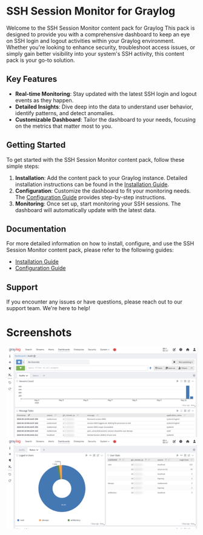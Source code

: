 # SSH Session Monitor for Graylog

Welcome to the SSH Session Monitor content pack for Graylog This pack is designed to provide you with a comprehensive dashboard to keep an eye on SSH login and logout activities within your Graylog environment. Whether you're looking to enhance security, troubleshoot access issues, or simply gain better visibility into your system's SSH activity, this content pack is your go-to solution.

## Key Features

- **Real-time Monitoring**: Stay updated with the latest SSH login and logout events as they happen.
- **Detailed Insights**: Dive deep into the data to understand user behavior, identify patterns, and detect anomalies.
- **Customizable Dashboard**: Tailor the dashboard to your needs, focusing on the metrics that matter most to you.

## Getting Started

To get started with the SSH Session Monitor content pack, follow these simple steps:

1. **Installation**: Add the content pack to your Graylog instance. Detailed installation instructions can be found in the [Installation Guide](#).
2. **Configuration**: Customize the dashboard to fit your monitoring needs. The [Configuration Guide](#) provides step-by-step instructions.
3. **Monitoring**: Once set up, start monitoring your SSH sessions. The dashboard will automatically update with the latest data.

## Documentation

For more detailed information on how to install, configure, and use the SSH Session Monitor content pack, please refer to the following guides:

- [Installation Guide](#)
- [Configuration Guide](#)

## Support

If you encounter any issues or have questions, please reach out to our support team. We're here to help!

# Screenshots
![1.png](./assets/1.png)
![2.png](./assets/2.png)

